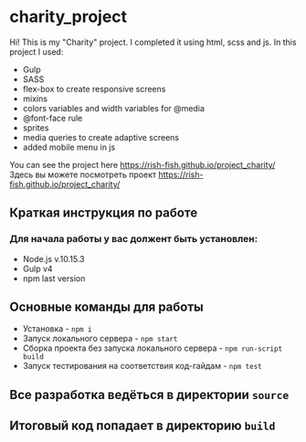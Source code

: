 # charity_project

Hi!
This is my "Charity" project.
I completed it using html, scss and js.
In this project I used:

- Gulp
- SASS
- flex-box to create responsive screens
- mixins
- colors variables and width variables for @media
- @font-face rule
- sprites
- media queries to create adaptive screens
- added mobile menu in js

You can see the project here https://rish-fish.github.io/project_charity/
Здесь вы можете посмотреть проект https://rish-fish.github.io/project_charity/

## Краткая инструкция по работе

### Для начала работы у вас должент быть установлен:

- Node.js v.10.15.3
- Gulp v4
- npm last version

## Основные команды для работы

- Установка - `npm i`
- Запуск локального сервера - `npm start`
- Сборка проекта без запуска локального сервера - `npm run-script build`
- Запуск тестирования на соответствия код-гайдам - `npm test`

## Все разработка ведёться в директории `source`

## Итоговый код попадает в директорию `build`
